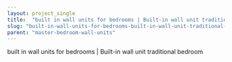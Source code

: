```yaml
---
layout: project_single
title:  "built in wall units for bedrooms | Built-in wall unit traditional bedroom"
slug: "built-in-wall-units-for-bedrooms-built-in-wall-unit-traditional-bedroom"
parent: "master-bedroom-wall-units"
---
```

built in wall units for bedrooms | Built-in wall unit traditional bedroom